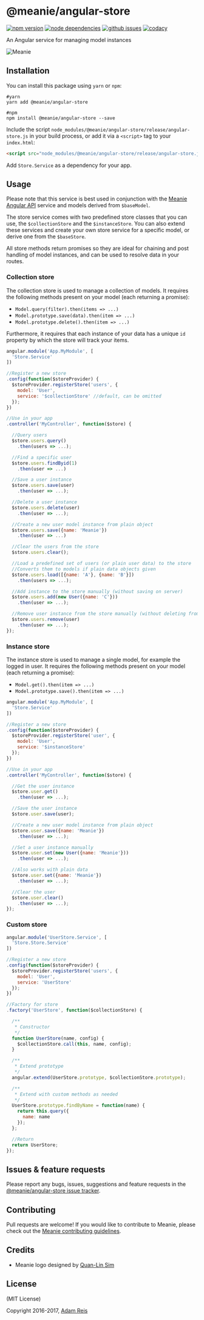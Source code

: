 # @meanie/angular-store

[![npm version](https://img.shields.io/npm/v/@meanie/angular-store.svg)](https://www.npmjs.com/package/@meanie/angular-store)
[![node dependencies](https://david-dm.org/meanie/angular-store.svg)](https://david-dm.org/meanie/angular-store)
[![github issues](https://img.shields.io/github/issues/meanie/angular-store.svg)](https://github.com/meanie/angular-store/issues)
[![codacy](https://img.shields.io/codacy/8750e5a072ad45bfbd1cec8dfe415f9a.svg)](https://www.codacy.com/app/meanie/angular-store)


An Angular service for managing model instances

![Meanie](https://raw.githubusercontent.com/meanie/meanie/master/meanie-logo-full.png)

## Installation

You can install this package using `yarn` or `npm`:

```shell
#yarn
yarn add @meanie/angular-store

#npm
npm install @meanie/angular-store --save
```

Include the script `node_modules/@meanie/angular-store/release/angular-store.js` in your build process, or add it via a `<script>` tag to your `index.html`:

```html
<script src="node_modules/@meanie/angular-store/release/angular-store.js"></script>
```

Add `Store.Service` as a dependency for your app.

## Usage
Please note that this service is best used in conjunction with the [Meanie Angular API](https://github.com/meanie/angular-api) service and models derived from `$baseModel`.

The store service comes with two predefined store classes that you can use, the `$collectionStore` and the `$instanceStore`. You can also extend these services and create your own store service for a specific model, or derive one from the `$baseStore`.

All store methods return promises so they are ideal for chaining and post handling of model instances, and can be used to resolve data in your routes.

### Collection store
The collection store is used to manage a collection of models. It requires the following methods present on your model (each returning a promise):

* `Model.query(filter).then(items => ...)`
* `Model.prototype.save(data).then(item => ...)`
* `Model.prototype.delete().then(item => ...)`

Furthermore, it requires that each instance of your data has a unique `id` property by which the store will track your items.

```js
angular.module('App.MyModule', [
  'Store.Service'
])

//Register a new store
.config(function($storeProvider) {
  $storeProvider.registerStore('users', {
    model: 'User',
    service: '$collectionStore' //default, can be omitted
  });
})

//Use in your app
.controller('MyController', function($store) {

  //Query users
  $store.users.query()
    .then(users => ...);

  //Find a specific user
  $store.users.findByid(1)
    .then(user => ...)

  //Save a user instance
  $store.users.save(user)
    .then(user => ...);

  //Delete a user instance
  $store.users.delete(user)
    .then(user => ...);

  //Create a new user model instance from plain object
  $store.users.save({name: 'Meanie'})
    .then(user => ...)

  //Clear the users from the store
  $store.users.clear();

  //Load a predefined set of users (or plain user data) to the store
  //Converts them to models if plain data objects given
  $store.users.load([{name: 'A'}, {name: 'B'}])
    .then(users => ...);

  //Add instance to the store manually (without saving on server)
  $store.users.add(new User({name: 'C'}))
    .then(user => ...);

  //Remove user instance from the store manually (without deleting from server)
  $store.users.remove(user)
    .then(user => ...);
});
```

### Instance store
The instance store is used to manage a single model, for example the logged in user. It requires the following methods present on your model (each returning a promise):

* `Model.get().then(item => ...)`
* `Model.prototype.save().then(item => ...)`

```js
angular.module('App.MyModule', [
  'Store.Service'
])

//Register a new store
.config(function($storeProvider) {
  $storeProvider.registerStore('user', {
    model: 'User',
    service: '$instanceStore'
  });
})

//Use in your app
.controller('MyController', function($store) {

  //Get the user instance
  $store.user.get()
    .then(user => ...);

  //Save the user instance
  $store.user.save(user);

  //Create a new user model instance from plain object
  $store.user.save({name: 'Meanie'})
    .then(user => ...);

  //Set a user instance manually
  $store.user.set(new User({name: 'Meanie'}))
    .then(user => ...);

  //Also works with plain data
  $store.user.set({name: 'Meanie'})
    .then(user => ...);

  //Clear the user
  $store.user.clear()
    .then(user => ...);
});
```

### Custom store

```js
angular.module('UserStore.Service', [
  'Store.Store.Service'
])

//Register a new store
.config(function($storeProvider) {
  $storeProvider.registerStore('users', {
    model: 'User',
    service: 'UserStore'
  });
})

//Factory for store
.factory('UserStore', function($collectionStore) {

  /**
   * Constructor
   */
  function UserStore(name, config) {
    $collectionStore.call(this, name, config);
  }

  /**
   * Extend prototype
   */
  angular.extend(UserStore.prototype, $collectionStore.prototype);

  /**
   * Extend with custom methods as needed
   */
  UserStore.prototype.findByName = function(name) {
    return this.query({
      name: name
    });
  };

  //Return
  return UserStore;
});
```

## Issues & feature requests

Please report any bugs, issues, suggestions and feature requests in the [@meanie/angular-store issue tracker](https://github.com/meanie/angular-store/issues).

## Contributing

Pull requests are welcome! If you would like to contribute to Meanie, please check out the [Meanie contributing guidelines](https://github.com/meanie/meanie/blob/master/CONTRIBUTING.md).

## Credits

* Meanie logo designed by [Quan-Lin Sim](mailto:quan.lin.sim+meanie@gmail.com)

## License
(MIT License)

Copyright 2016-2017, [Adam Reis](https://adam.reis.nz)
